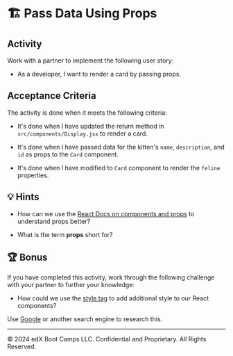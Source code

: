 # 🏗️ Pass Data Using Props

## Activity

Work with a partner to implement the following user story:

* As a developer, I want to render a card by passing props.

## Acceptance Criteria

The activity is done when it meets the following criteria:

* It's done when I have updated the return method in `src/components/Display.jsx` to render a card.

* It's done when I have passed data for the kitten's `name`, `description`, and `id` as props to the `Card` component.

* It's done when I have modified to `Card` component to render the `feline` properties.

## 💡 Hints

* How can we use the [React Docs on components and props](https://react.dev/learn/passing-props-to-a-component) to understand props better?

* What is the term **props** short for?

## 🏆 Bonus

If you have completed this activity, work through the following challenge with your partner to further your knowledge:

* How could we use the [style tag](https://facebook.github.io/react/docs/dom-elements.html#style) to add additional style to our React components?

Use [Google](https://www.google.com) or another search engine to research this.

---
© 2024 edX Boot Camps LLC. Confidential and Proprietary. All Rights Reserved.
